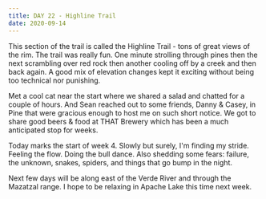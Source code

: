 ```yaml
---
title: DAY 22 - Highline Trail
date: 2020-09-14
---
```


This section of the trail is called the Highline Trail - tons of great views of the rim. The trail was really fun. One minute strolling through pines then the next scrambling over red rock then another cooling off by a creek and then back again. A good mix of elevation changes kept it exciting without being too technical nor punishing.

Met a cool cat near the start where we shared a salad and chatted for a couple of hours. And Sean reached out to some friends, Danny & Casey, in Pine that were gracious enough to host me on such short notice. We got to share good beers & food at THAT Brewery which has been a much anticipated stop for weeks.

Today marks the start of week 4. Slowly but surely, I'm finding my stride. Feeling the flow. Doing the bull dance. Also shedding some fears: failure, the unknown, snakes, spiders, and things that go bump in the night.

Next few days will be along east of the Verde River and through the Mazatzal range. I hope to be relaxing in Apache Lake this time next week.

